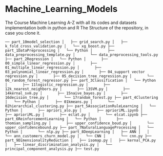 # Machine_Learning_Models
The Course Machine Learning A-Z with all its codes and datasets implementation both in python and R
The Structure of the repository, in case you clone it.

`── part_10model_selection
│   ├── grid_search.py
│   ├── k_fold_cross_validation.py
│   └── xg_boost.py
├── part_1DataPreprocessing
│   └── Python
│       ├── data_preprocessing_template.py
│       └── data_preprocessing_tools.py
├── part_2Regression
│   └── Python
│       ├── 00_simple_linear_regression.py
│       ├── 01_multiple_linear_regression.py
│       ├── 03_polynomial_linear_regression.py
│       ├── 04_support vector regression.py
│       ├── 05_decision_tree_regression.py
│       └── 06_random_forest_regressor.py
├── part_3Classification
│   └── Python
│       ├── 11logistic_regression.py
│       ├── 12k_nearest_neighbors.py
│       ├── 13SVM.py
│       ├── 14kernal_svm.py
│       ├── 15naive_bayes.py
│       ├── 16decision_tree.py
│       └── 17random_forest.py
├── part_4Clustering
│   └── Python
│       ├── 01kmeans.py
│       └── 02hierarchial_clustering.py
├── part_5AssociationRuleLearning
│   └── Python
│       ├── apriori_alo.py
│       ├── aprioriML.ipynb
│       ├── aprioriML.py
│       ├── eclat.py
│       └── elcat.ipynb
├── part_6ReinforcementLearning
│   └── Python
│       ├── thomsan_sampling.py
│       ├── upper_confidence_boud.py
│       └── upper_confidencebound.py
├── part_7NaturalLanguageProcessing
│   └── Python
│       └── nlp.py
├── part_8DeepLearning
│   ├── ANN
│   │   └── ann_customers_churn_model.py
│   └── CNN
│       └── cnn.py
├── part_9DimensionalityReduction
│   ├── isomap.py
│   ├── kernal_PCA.py
│   ├── linear_discrimination_analysis.py
│   └── principal_component_analysis.py
├── test.py`
